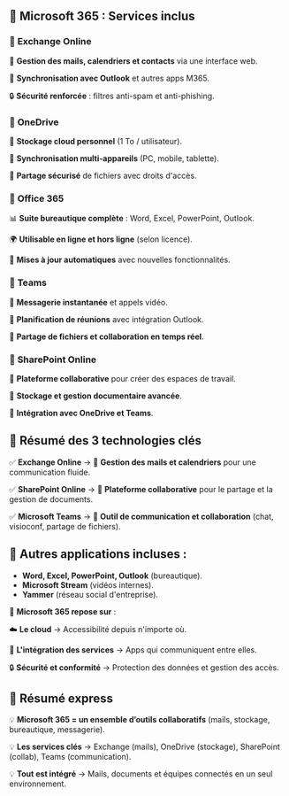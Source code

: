 ## **📌 Microsoft 365 : Services inclus**

### 🔹 **Exchange Online**

📧 **Gestion des mails, calendriers et contacts** via une interface web.

🔄 **Synchronisation avec Outlook** et autres apps M365.

🔒 **Sécurité renforcée** : filtres anti-spam et anti-phishing.



### 🔹 **OneDrive**

📂 **Stockage cloud personnel** (1 To / utilisateur).

🔄 **Synchronisation multi-appareils** (PC, mobile, tablette).

👥 **Partage sécurisé** de fichiers avec droits d'accès.



### 🔹 **Office 365**

📊 **Suite bureautique complète** : Word, Excel, PowerPoint, Outlook.

🌍 **Utilisable en ligne et hors ligne** (selon licence).

🔄 **Mises à jour automatiques** avec nouvelles fonctionnalités.



### 🔹 **Teams**

💬 **Messagerie instantanée** et appels vidéo.

📅 **Planification de réunions** avec intégration Outlook.

📂 **Partage de fichiers et collaboration en temps réel**.



### 🔹 **SharePoint Online**

📌 **Plateforme collaborative** pour créer des espaces de travail.

📂 **Stockage et gestion documentaire avancée**.

🔄 **Intégration avec OneDrive et Teams**.



## **📌 Résumé des 3 technologies clés**

✅ **Exchange Online** → 📧 **Gestion des mails et calendriers** pour une communication fluide.

✅ **SharePoint Online** → 📂 **Plateforme collaborative** pour le partage et la gestion de documents.

✅ **Microsoft Teams** → 💬 **Outil de communication et collaboration** (chat, visioconf, partage de fichiers).



## 📌 **Autres applications incluses** :

- **Word, Excel, PowerPoint, Outlook** (bureautique).
- **Microsoft Stream** (vidéos internes).
- **Yammer** (réseau social d'entreprise).

🎯 **Microsoft 365 repose sur** :

☁️ **Le cloud** → Accessibilité depuis n'importe où.

🔄 **L'intégration des services** → Apps qui communiquent entre elles.

🔒 **Sécurité et conformité** → Protection des données et gestion des accès.



## 📌 **Résumé express**

💡 **Microsoft 365 = un ensemble d’outils collaboratifs** (mails, stockage, bureautique, messagerie).

💡 **Les services clés** → Exchange (mails), OneDrive (stockage), SharePoint (collab), Teams (communication).

💡 **Tout est intégré** → Mails, documents et équipes connectés en un seul environnement.

